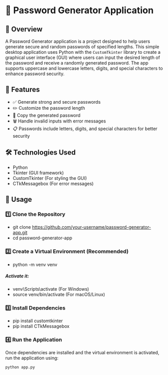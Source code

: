 # 📌 Password Generator Application

## 📖 Overview
A Password Generator application is a project designed to help users generate secure and random passwords of specified lengths. This simple desktop application uses Python with the `CustomTkinter` library to create a graphical user interface (GUI) where users can input the desired length of the password and receive a randomly generated password. The app supports uppercase and lowercase letters, digits, and special characters to enhance password security.

## 🎯 Features
* ✅ Generate strong and secure passwords
* ✏️ Customize the password length
* 📌 Copy the generated password
* 🗑️ Handle invalid inputs with error messages
* 📋 Passwords include letters, digits, and special characters for better security

## 🛠️ Technologies Used
* Python
* Tkinter (GUI framework)
* CustomTkinter (For styling the GUI)
* CTkMessagebox (For error messages)

## 📌 Usage

### 1️⃣ Clone the Repository
* git clone https://github.com/your-username/password-generator-app.git
* cd password-generator-app

### 2️⃣ Create a Virtual Environment (Recommended)
* python -m venv venv

##### Activate it:
* venv\Scripts\activate (For Windows)
* source venv/bin/activate (For macOS/Linux)

### 3️⃣ Install Dependencies
* pip install customtkinter
* pip install CTkMessagebox

### 4️⃣ Run the Application
Once dependencies are installed and the virtual environment is activated, run the application using:

```bash
python app.py
